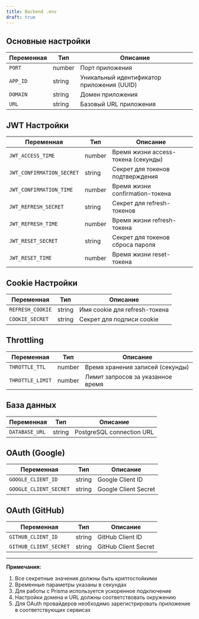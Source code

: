 ```yaml
---
title: Backend .env
draft: true
---
```

## Основные настройки
| Переменная | Тип    | Описание                     |
|------------|--------|------------------------------|
| `PORT`     | number | Порт приложения              |
| `APP_ID`   | string | Уникальный идентификатор приложения (UUID) |
| `DOMAIN`   | string | Домен приложения             |
| `URL`      | string | Базовый URL приложения       |

## JWT Настройки
| Переменная                  | Тип    | Описание                              |
|-----------------------------|--------|---------------------------------------|
| `JWT_ACCESS_TIME`           | number | Время жизни access-токена (секунды)   |
| `JWT_CONFIRMATION_SECRET`   | string | Секрет для токенов подтверждения      |
| `JWT_CONFIRMATION_TIME`     | number | Время жизни confirmation-токена       |
| `JWT_REFRESH_SECRET`        | string | Секрет для refresh-токенов            |
| `JWT_REFRESH_TIME`          | number | Время жизни refresh-токена            |
| `JWT_RESET_SECRET`          | string | Секрет для токенов сброса пароля      |
| `JWT_RESET_TIME`            | number | Время жизни reset-токена              |

## Cookie Настройки
| Переменная          | Тип    | Описание                      |
|---------------------|--------|-------------------------------|
| `REFRESH_COOKIE`    | string | Имя cookie для refresh-токена |
| `COOKIE_SECRET`     | string | Секрет для подписи cookie     |

## Throttling
| Переменная          | Тип    | Описание                              |
|---------------------|--------|---------------------------------------|
| `THROTTLE_TTL`      | number | Время хранения записей (секунды)      |
| `THROTTLE_LIMIT`    | number | Лимит запросов за указанное время     |

## База данных
| Переменная       | Тип    | Описание                  |
|------------------|--------|---------------------------|
| `DATABASE_URL`   | string | PostgreSQL connection URL |

## OAuth (Google)
| Переменная             | Тип    | Описание             |
| ---------------------- | ------ | -------------------- |
| `GOOGLE_CLIENT_ID`     | string | Google Client ID     |
| `GOOGLE_CLIENT_SECRET` | string | Google Client Secret |
## OAuth (GitHub)
| Переменная             | Тип    | Описание             |
| ---------------------- | ------ | -------------------- |
| `GITHUB_CLIENT_ID`     | string | GitHub Client ID     |
| `GITHUB_CLIENT_SECRET` | string | GitHub Client Secret |

---

**Примечания:**
1. Все секретные значения должны быть криптостойкими
2. Временные параметры указаны в секундах
3. Для работы с Prisma используется ускоренное подключение
4. Настройки домена и URL должны соответствовать окружению
5. Для OAuth провайдеров необходимо зарегистрировать приложение в соответствующих сервисах